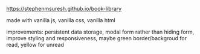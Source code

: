https://stephenmsuresh.github.io/book-library

made with vanilla js, vanilla css, vanilla html

improvements: persistent data storage, modal form rather than hiding form, improve styling and responsiveness, maybe green border/backgroud for read, yellow for unread